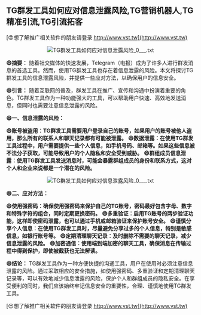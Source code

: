 ## **TG群发工具如何应对信息泄露风险,TG营销机器人,TG精准引流,TG引流拓客**

[😍想了解推广相关软件的朋友请登录 http://www.vst.tw](http://www.vst.tw)

 <center><img src="https://vst.tw/MP4/tuiguang/png/0.png" alt="TG群发工具如何应对信息泄露风险_0___.txt"></center>

**😄摘要：**
随着社交媒体的快速发展，Telegram（电报）成为了许多人进行群发消息的首选工具。然而，使用TG群发工具也存在着信息泄露的风险。本文将探讨TG群发工具的信息泄露风险，并提供一些应对方法，以确保用户的信息安全。

**😄引言：**
随着互联网的普及，群发工具在推广、宣传和沟通中扮演着重要的角色。TG群发工具作为一种功能强大的工具，可以帮助用户快速、高效地发送消息，但同时也需要注意信息泄露的风险。

**😄一、信息泄露的风险：**

**😄账号被盗用：TG群发工具需要用户登录自己的账号，如果用户的账号被他人盗用，那么所有的联系人和聊天记录都有可能被泄露。**
**😄数据泄露：在使用TG群发工具过程中，用户需要提供一些个人信息，如手机号码、邮箱等。如果这些信息被不法分子获取，可能导致用户的个人隐私和安全受到威胁。**
**😄群组成员信息泄露：使用TG群发工具发送消息时，可能会暴露群组成员的身份和联系方式，这对个人和企业来说都是一个潜在的风险。**

 <center><img src="https://vst.tw/MP4/tuiguang/png/4.png" alt="TG群发工具如何应对信息泄露风险_0___.txt"></center>

**😄二、应对方法：**

**😄使用强密码：确保使用强密码来保护自己的TG账号，密码最好包含字母、数字和特殊字符的组合，同时定期更换密码。**
**😄多重验证：启用TG账号的两步验证功能，这样即使密码泄露，也可以通过手机或邮箱验证来保护账号安全。**
**😄谨慎分享个人信息：在使用TG群发工具时，尽量避免分享过多的个人信息，特别是敏感信息，如银行账号等。**
**😄定期清理聊天记录：及时删除不需要的聊天记录，减少信息泄露的风险。**
**😄加密通信：使用端到端加密的聊天工具，确保消息在传输过程中得到保护，即使被截获也无法解读。**

**😄结论：**
TG群发工具作为一种方便快捷的沟通工具，用户在使用时必须注意信息泄露的风险。通过采取相应的安全措施，如使用强密码、多重验证和定期清理聊天记录等，可以有效地减少信息泄露的风险，保护个人和群组成员的隐私安全。在享受便利的同时，我们应该始终牢记信息安全的重要性，合理、谨慎地使用TG群发工具。

[😍想了解推广相关软件的朋友请登录 http://www.vst.tw](http://www.vst.tw)



